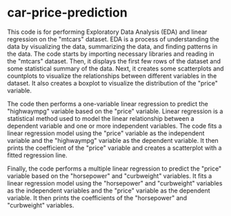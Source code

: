 # car-price-prediction
This code is for performing Exploratory Data Analysis (EDA) and linear regression on the "mtcars" dataset. EDA is a process of understanding the data by visualizing the data, summarizing the data, and finding patterns in the data. The code starts by importing necessary libraries and reading in the "mtcars" dataset. Then, it displays the first few rows of the dataset and some statistical summary of the data. Next, it creates some scatterplots and countplots to visualize the relationships between different variables in the dataset. It also creates a boxplot to visualize the distribution of the "price" variable.

The code then performs a one-variable linear regression to predict the "highwaympg" variable based on the "price" variable. Linear regression is a statistical method used to model the linear relationship between a dependent variable and one or more independent variables. The code fits a linear regression model using the "price" variable as the independent variable and the "highwaympg" variable as the dependent variable. It then prints the coefficient of the "price" variable and creates a scatterplot with a fitted regression line.

Finally, the code performs a multiple linear regression to predict the "price" variable based on the "horsepower" and "curbweight" variables. It fits a linear regression model using the "horsepower" and "curbweight" variables as the independent variables and the "price" variable as the dependent variable. It then prints the coefficients of the "horsepower" and "curbweight" variables.
